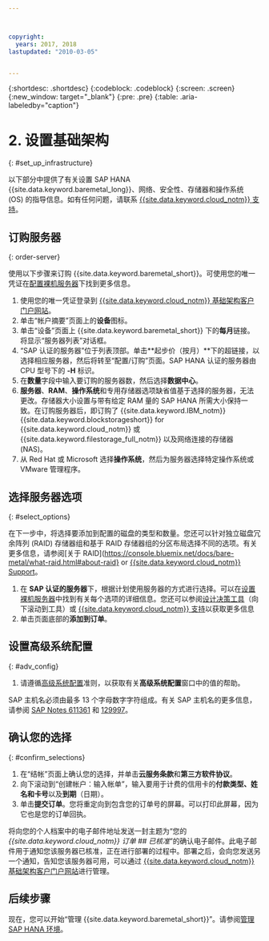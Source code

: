 ```yaml
---



copyright:
  years: 2017, 2018
lastupdated: "2010-03-05"


---
```


{:shortdesc: .shortdesc}
{:codeblock: .codeblock}
{:screen: .screen}
{:new_window: target="_blank"}
{:pre: .pre}
{:table: .aria-labeledby="caption"}

# 2. 设置基础架构
{: #set_up_infrastructure}

以下部分中提供了有关设置 SAP HANA {{site.data.keyword.baremetal_long}}、网络、安全性、存储器和操作系统 (OS) 的指导信息。如有任何问题，请联系 [{{site.data.keyword.cloud_notm}} 支持](https://console.bluemix.net/docs/get-support/howtogetsupport.html#getting-customer-support)。

## 订购服务器
{: order-server}

使用以下步骤来订购 {{site.data.keyword.baremetal_short}}。可使用您的唯一凭证在[配置裸机服务器](https://console.bluemix.net/docs/bare-metal/configuring.html#configuring-your-bare-metal-server)下找到更多信息。

1. 使用您的唯一凭证登录到 [{{site.data.keyword.cloud_notm}} 基础架构客户门户网站](https://control.softlayer.com)。
2. 单击“帐户摘要”页面上的**设备**图标。
3. 单击“设备”页面上 {{site.data.keyword.baremetal_short}} 下的**每月**链接。将显示“服务器列表”对话框。
4. “SAP 认证的服务器”位于列表顶部。单击**起步价（按月）**下的超链接，以选择相应服务器，然后将转至“配置/订购”页面。SAP HANA 认证的服务器由 CPU 型号下的 **-H** 标识。  
5. 在**数量**字段中输入要订购的服务器数，然后选择**数据中心**。
6. **服务器**、**RAM**、**操作系统**和专用存储器选项缺省值基于选择的服务器，无法更改。存储器大小设置与带有给定 RAM 量的 SAP HANA 所需大小保持一致。在订购服务器后，即订购了 {{site.data.keyword.IBM_notm}} {{site.data.keyword.blockstorageshort}} for {{site.data.keyword.cloud_notm}} 或 {{site.data.keyword.filestorage_full_notm}} 以及网络连接的存储器 (NAS)。
7. 从 Red Hat 或 Microsoft 选择**操作系统**，然后为服务器选择特定操作系统或 VMware 管理程序。

## 选择服务器选项
{: #select_options}

在下一步中，将选择要添加到配置的磁盘的类型和数量。您还可以针对独立磁盘冗余阵列 (RAID) 存储器组和基于 RAID 存储器组的分区布局选择不同的选项。有关更多信息，请参阅[关于 RAID](https://console.bluemix.net/docs/bare-metal/what-raid.html#about-raid} or [{{site.data.keyword.cloud_notm}} Support](https://console.bluemix.net/docs/get-support/howtogetsupport.html#getting-customer-support)。

1. 在 **SAP 认证的服务器**下，根据计划使用服务器的方式进行选择。可以在[设置裸机服务器](https://console.bluemix.net/docs/bare-metal/configuring.html#setting-up-your-bare-metal-servers)中找到有关每个选项的详细信息。您还可以参阅[设计决策工具](https://github.com/ibm-cloud-architecture/infrastructure-design-decision-tool)（向下滚动到工具）或 [{{site.data.keyword.cloud_notm}} 支持](https://console.bluemix.net/docs/get-support/howtogetsupport.html#getting-customer-support)以获取更多信息
2. 单击页面底部的**添加到订单**。

## 设置高级系统配置
{: #adv_config}

1. 请遵循[高级系统配置](https://console.bluemix.net/docs/bare-metal/configuring.html#advanced-system-configuration)准则，以获取有关**高级系统配置**窗口中的值的帮助。

SAP 主机名必须由最多 13 个字母数字字符组成。有关 SAP 主机名的更多信息，请参阅 [SAP Notes 611361](https://launchpad.support.sap.com/#/611361) 和 [129997](https://launchpad.support.sap.com/#/129997)。 

## 确认您的选择
{: #confirm_selections}

1. 在“结帐”页面上确认您的选择，并单击**云服务条款**和**第三方软件协议**。
2. 向下滚动到“创建帐户：输入帐单”，输入要用于计费的信用卡的**付款类型、姓名和卡号**以及**到期**（日期）。
3. 单击**提交订单**。您将重定向到包含您的订单号的屏幕。可以打印此屏幕，因为它也是您的订单回执。

将向您的个人档案中的电子邮件地址发送一封主题为“您的 _{{site.data.keyword.cloud_notm}} 订单 ## 已核准_”的确认电子邮件。此电子邮件用于通知您该服务器已核准，正在进行部署的过程中。部署之后，会向您发送另一个通知，告知您该服务器可用，可以通过 [{{site.data.keyword.cloud_notm}} 基础架构客户门户网站](https://control.softlayer.com)进行管理。

## 后续步骤

现在，您可以开始“管理 {{site.data.keyword.baremetal_short}}”。请参阅[管理 SAP HANA 环境](/docs/infrastructure/sap-hana/hana-manage-environment.html)。

